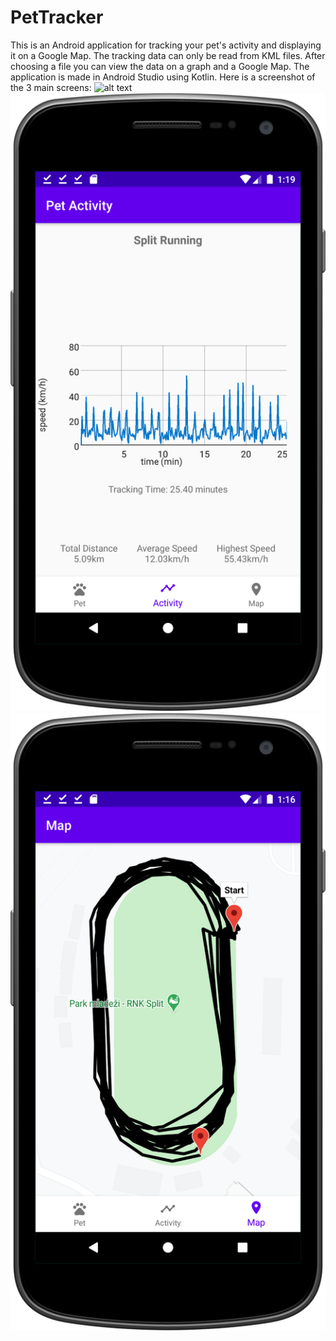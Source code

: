 # PetTracker
This is an Android application for tracking your pet's activity and displaying it on a Google Map.
The tracking data can only be read from KML files.
After choosing a file you can view the data on a graph and a Google Map. 
The application is made in Android Studio using Kotlin.
Here is a screenshot of the 3 main screens:
![alt text](https://github.com/arezic/PetTracker/blob/master/screenshots/PetFragmentComplete.pnge)
![alt text](https://github.com/arezic/PetTracker/blob/master/screenshots/ActivityFragment.png)
![alt text](https://github.com/arezic/PetTracker/blob/master/screenshots/MapFragment.png)
